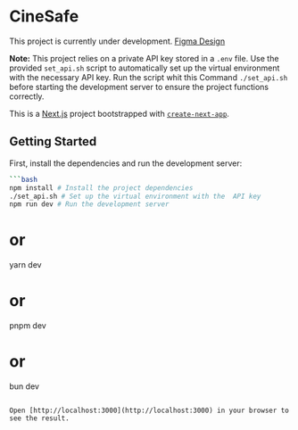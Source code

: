 # CineSafe

This project is currently under development. [Figma Design](https://www.figma.com/design/j10hdTjQNBUvJuA1TodK6d/Untitled?node-id=0-1&t=wtjMMQJ4m2vmfYrA-1)

**Note:** This project relies on a private API key stored in a `.env` file. Use the provided `set_api.sh` script to automatically set up the virtual environment with the necessary API key. Run the script whit this Command ```./set_api.sh``` before starting the development server to ensure the project functions correctly.

This is a [Next.js](https://nextjs.org) project bootstrapped with [`create-next-app`](https://nextjs.org/docs/app/api-reference/cli/create-next-app).

## Getting Started

First, install the dependencies and run the development server:

```bash
```bash
npm install # Install the project dependencies
./set_api.sh # Set up the virtual environment with the  API key
npm run dev # Run the development server
```
# or
yarn dev
# or
pnpm dev
# or
bun dev
```

Open [http://localhost:3000](http://localhost:3000) in your browser to see the result.